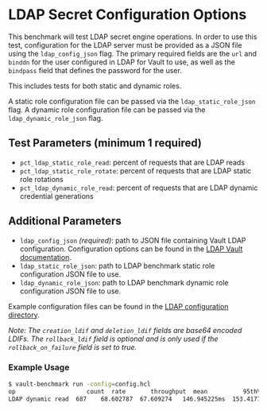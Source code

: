 # LDAP Secret Configuration Options

This benchmark will test LDAP secret engine operations. In order to use this test, configuration for the LDAP server must be provided as a JSON file using the `ldap_config_json` flag. The primary required fields are the `url` and `binddn` for the user configured in LDAP for Vault to use, as well as the `bindpass` field that defines the password for the user.

This includes tests for both static and dynamic roles.

A static role configuration file can be passed via the `ldap_static_role_json` flag. A dynamic role configuration file can be passed via the `ldap_dynamic_role_json` flag.

## Test Parameters (minimum 1 required)

- `pct_ldap_static_role_read`: percent of requests that are LDAP reads
- `pct_ldap_static_role_rotate`: percent of requests that are LDAP static role rotations
- `pct_ldap_dynamic_role_read`: percent of requests that are LDAP dynamic credential generations

## Additional Parameters

- `ldap_config_json` _(required)_: path to JSON file containing Vault LDAP configuration.  Configuration options can be found in the [LDAP Vault documentation](https://developer.hashicorp.com/vault/api-docs/secret/ldap).
- `ldap_static_role_json`: path to LDAP benchmark static role configuration JSON file to use.
- `ldap_dynamic_role_json`: path to LDAP benchmark dynamic role configuration JSON file to use.

Example configuration files can be found in the [LDAP configuration directory](/example-configs/ldap/).

_Note: The `creation_ldif` and `deletion_ldif` fields are base64 encoded LDIFs. The `rollback_ldif` field is optional and is only used if the `rollback_on_failure` field is set to true._

### Example Usage

```bash
$ vault-benchmark run -config=config.hcl
op                    count  rate       throughput  mean          95th%         99th%         successRatio
LDAP dynamic read  687    68.602787  67.609274   146.945225ms  153.417724ms  176.005047ms  100.00%
```
